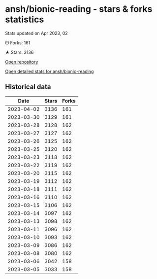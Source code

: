 # ansh/bionic-reading - stars & forks statistics

Stats updated on Apr 2023, 02

☋ Forks: 161

★ Stars: 3136

[Open repository](https://github.com/ansh/bionic-reading)

[Open detailed stats for ansh/bionic-reading](https://reviewgithub.com/rep/ansh/bionic-reading)

## Historical data
| Date | Stars | Forks |
|------|-------|-------|
| 2023-04-02 | 3136 | 161 | 
| 2023-03-30 | 3129 | 161 | 
| 2023-03-28 | 3128 | 162 | 
| 2023-03-27 | 3127 | 162 | 
| 2023-03-26 | 3125 | 162 | 
| 2023-03-25 | 3120 | 162 | 
| 2023-03-23 | 3118 | 162 | 
| 2023-03-22 | 3119 | 162 | 
| 2023-03-20 | 3115 | 162 | 
| 2023-03-19 | 3112 | 162 | 
| 2023-03-18 | 3111 | 162 | 
| 2023-03-16 | 3110 | 162 | 
| 2023-03-15 | 3106 | 162 | 
| 2023-03-14 | 3097 | 162 | 
| 2023-03-13 | 3098 | 162 | 
| 2023-03-11 | 3096 | 162 | 
| 2023-03-10 | 3093 | 162 | 
| 2023-03-09 | 3086 | 162 | 
| 2023-03-08 | 3080 | 162 | 
| 2023-03-06 | 3042 | 158 | 
| 2023-03-05 | 3033 | 158 | 

